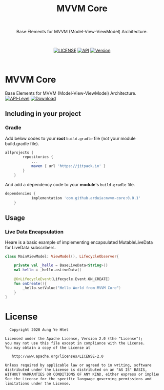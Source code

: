 <h1 align="center">MVVM Core</h1></br>

<p align="center">
 Base Elements for MVVM (Model-View-ViewModel) Architecture.
</p>
</br>
<p align="center">
  <a href="https://www.gnu.org/licenses/gpl-3.0"><img alt="LICENSE" src="https://img.shields.io/badge/License-GPLv3-blue.svg"/></a>
  <a href="https://android-arsenal.com/api?level=21"><img alt="API" src="https://img.shields.io/badge/API-21%2B-brightgreen"/></a>
  <a href="https://jitpack.io/#arduia/mvvm-core"><img alt="Version" src="https://jitpack.io/v/arduia/mvvm-core.svg"/></a> 
</p> <br>

# MVVM Core 
Base Elements for MVVM (Model-View-ViewModel) Architecture.
[![API-Level](https://img.shields.io/badge/API-21%2B-brightgreen)](https://android-arsenal.com/api?level=17) [![Download](https://jitpack.io/v/arduia/mvvm-core.svg)](https://jitpack.io/#arduia/mvvm-core) 

## Including in your project   
### Gradle
Add below codes to your **root** `build.gradle` file (not your module build.gradle file).
```gradle
allprojects {
		repositories {
			...
			maven { url 'https://jitpack.io' }
		}
	}
```
And add a dependency code to your **module**'s `build.gradle` file.
```gradle
dependencies {
	        implementation 'com.github.arduia:mvvm-core:0.0.1'
	}
```
## Usage

### Live Data Encapsulation  
Heare is a basic example of implementing encapsulated MutableLiveData for LiveData subscribers.
```kotlin
class MainViewModel: ViewModel(), LifecycleObserver{ 

    private val _hello = BaseLiveData<String>()
    val hello = _hello.asLiveData()
 
    @OnLifecycleEvent(Lifecycle.Event.ON_CREATE)
    fun onCreate(){
        _hello.setValue("Hello World from MVVM Core")
    } 
} 
```

# License
```xml
  Copyright 2020 Aung Ye Htet

Licensed under the Apache License, Version 2.0 (the "License");
you may not use this file except in compliance with the License.
You may obtain a copy of the License at

   http://www.apache.org/licenses/LICENSE-2.0

Unless required by applicable law or agreed to in writing, software
distributed under the License is distributed on an "AS IS" BASIS,
WITHOUT WARRANTIES OR CONDITIONS OF ANY KIND, either express or implied.
See the License for the specific language governing permissions and
limitations under the License.
```
